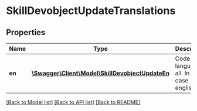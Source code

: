 # SkillDevobjectUpdateTranslations

## Properties
Name | Type | Description | Notes
------------ | ------------- | ------------- | -------------
**en** | [**\Swagger\Client\Model\SkillDevobjectUpdateEn**](SkillDevobjectUpdateEn.md) | Code of the language or all. In this case - english | 

[[Back to Model list]](../README.md#documentation-for-models) [[Back to API list]](../README.md#documentation-for-api-endpoints) [[Back to README]](../README.md)


